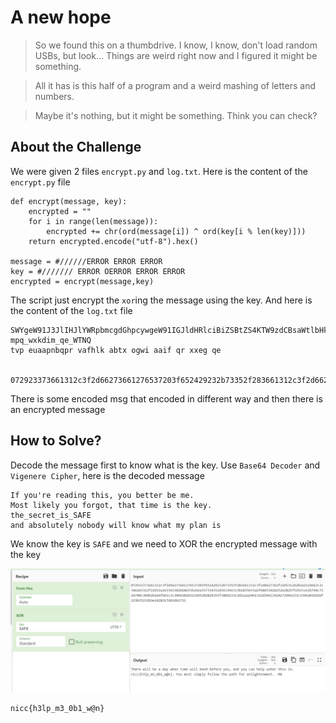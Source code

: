 # A new hope
> So we found this on a thumbdrive. I know, I know, don't load random USBs, but look... Things are weird right now and I figured it might be something.

> All it has is this half of a program and a weird mashing of letters and numbers.

> Maybe it's nothing, but it might be something. Think you can check?

## About the Challenge
We were given 2 files `encrypt.py` and `log.txt`. Here is the content of the `encrypt.py` file
```
def encrypt(message, key):
    encrypted = ""
    for i in range(len(message)):
        encrypted += chr(ord(message[i]) ^ ord(key[i % len(key)]))
    return encrypted.encode("utf-8").hex()

message = #//////ERROR ERROR ERROR
key = #/////// ERROR OERROR ERROR ERROR
encrypted = encrypt(message,key)
```
The script just encrypt the `xor`ing the message using the key. And here is the content of the `log.txt` file
```
SWYgeW91J3JlIHJlYWRpbmcgdGhpcywgeW91IGJldHRlciBiZSBtZS4KTW9zdCBsaWtlbHkgeW91IGZvcmdvdCwgdGhhdCB0aW1lIGlzIHRoZSBrZXkuCg==
mpq_wxkdim_qe_WTNQ
tvp euaapnbqpr vafhlk abtx ogwi aaif qr xxeg qe


072923373661312c3f2d66273661276537203f652429232b73352f283661312c3f2d6627362f22653124202a2124663c3c346a65322f22652a2e3365302028653b242a357334352d363366313b2835653a2f68653d28252628297529231e2b760c7124740c36062b2e6f661c3c3466282632326520282b353f3866233c2d2a2a2461322d36613624272966233c3366203d2d2f223b35232b3e2428317d616b1711
```
There is some encoded msg that encoded in different way and then there is an encrypted message

## How to Solve?
Decode the message first to know what is the key. Use `Base64 Decoder` and `Vigenere Cipher`, here is the decoded message
```
If you're reading this, you better be me.
Most likely you forgot, that time is the key.
the_secret_is_SAFE
and absolutely nobody will know what my plan is
```

We know the key is `SAFE` and we need to XOR the encrypted message with the key

![flag](images/flag.png)

```
nicc{h3lp_m3_0b1_w@n}
```